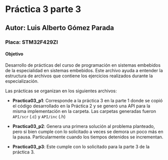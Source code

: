 # Práctica 3 parte 3

## Autor: Luis Alberto Gómez Parada
### Placa: STM32F429ZI

#### Objetivo
Desarrollo de prácticas del curso de programación en sistemas embebidos de la especialidad en sistemas embebidos. Este archivo ayuda a entender la estructura de archivos que contiene los ejercicios realizados durante la especialización.

Las prácticas se organizan en los siguientes archivos:

- **Practica03_p1**: Corresponde a la práctica 3 en la parte 1 donde se copió el código desarrollado en la Práctica 2 y se generó una API para la misma implementación en la carpeta. Las carpetas generadas fueron `API/scr` (.c) y `API/inc` (.h)

- **Practica03_p2**: Genera una primera solución al problema planteado, pero si bien cumple con lo solicitado a veces se demora un poco más en la pausa. Particularmente cuando los tiempos detenidos se incrementan.

- **Practica03_p3**: Este cumple con lo solicitado para la parte 3 de la práctica 3.

